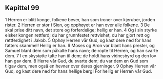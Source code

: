## Kapittel 99

1 Herren er blitt konge, folkene bever, han som troner over kjeruber, jorden rister.
2 Herren er stor i Sion, og opphøyet er han over alle folkene.
3 De skal prise ditt navn, det store og forferdelige; hellig er han.
4 Og i sin styrke elsker kongen rettferd; du har grunnfestet rettvishet, du har gjort rett og rettferdighet i Jakob.
5 Ophøy Herren vår Gud, og kast dere ned for hans føtters skammel! Hellig er han.
6 Moses og Aron var blant hans prester, og Samuel blant dem som påkalte hans navn; de ropte til Herren, og han svarte dem.
7 I en skystøtte talte han til dem; de holdt hans vidnesbyrd og den lov han gav dem.
8 Herre vår Gud, du svarte dem; du var dem en Gud som tilgav dem, men også en hevner over deres gjerninger.
9 Ophøy Herren vår Gud, og kast dere ned for hans hellige berg! For hellig er Herren vår Gud.
